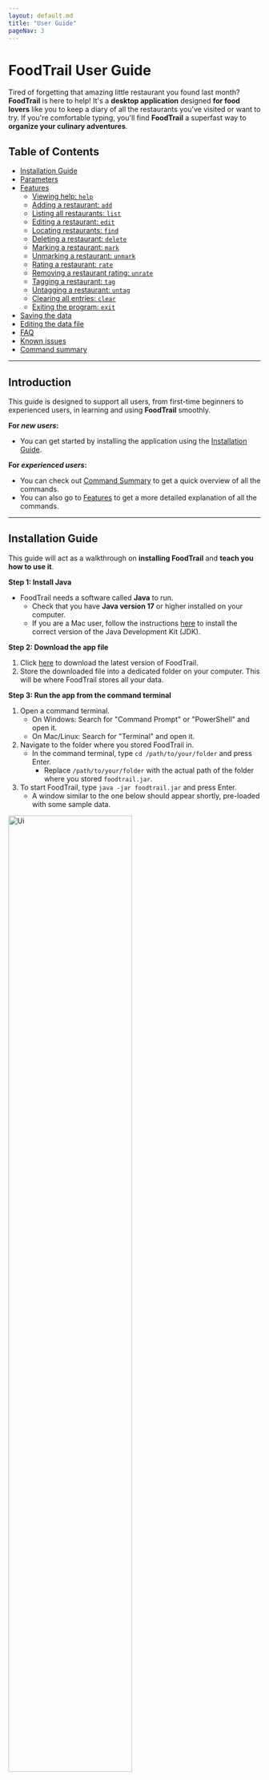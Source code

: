```yaml
---
layout: default.md
title: "User Guide"
pageNav: 3
---
```


# FoodTrail User Guide

Tired of forgetting that amazing little restaurant you found last month? **FoodTrail** is here to help! It's a **desktop application** designed **for food lovers** like you to keep a diary of all the restaurants you've visited or want to try. If you're comfortable typing, you'll find **FoodTrail** a superfast way to **organize your culinary adventures**. <br>

<!-- * Table of Contents -->
<page-nav-print />

## Table of Contents
* [Installation Guide](#installation-guide)
* [Parameters](#parameters)
* [Features](#features)
    * [Viewing help: `help`](#viewing-help-help)
    * [Adding a restaurant: `add`](#adding-a-restaurant-add)
    * [Listing all restaurants: `list`](#listing-all-restaurants-list)
    * [Editing a restaurant: `edit`](#editing-a-restaurant-edit)
    * [Locating restaurants: `find`](#locating-restaurants-find)
    * [Deleting a restaurant: `delete`](#deleting-a-restaurant-delete)
    * [Marking a restaurant: `mark`](#marking-a-restaurant-mark)
    * [Unmarking a restaurant: `unmark`](#unmarking-a-restaurant-unmark)
    * [Rating a restaurant: `rate`](#rating-a-restaurant-rate)
    * [Removing a restaurant rating: `unrate`](#removing-a-restaurant-rating-unrate)
    * [Tagging a restaurant: `tag`](#tagging-a-restaurant-tag)
    * [Untagging a restaurant: `untag`](#untagging-a-restaurant-untag)
    * [Clearing all entries: `clear`](#clearing-all-entries-clear)
    * [Exiting the program: `exit`](#exiting-the-program-exit)
* [Saving the data](#saving-the-data)
* [Editing the data file](#editing-the-data-file)
* [FAQ](#faq)
* [Known issues](#known-issues)
* [Command summary](#command-summary)

--------------------------------------------------------------------------------------------------------------------
## Introduction

This guide is designed to support all users, from first-time beginners to experienced users, in learning and using **FoodTrail** smoothly.

**For *new users*:**
<box>

* You can get started by installing the application using the [Installation Guide](#installation-guide).
</box>

**For *experienced users*:**
<box>

* You can check out [Command Summary](#command-summary) to get a quick overview of all the commands.
* You can also go to [Features](#features) to get a more detailed explanation of all the commands.
</box>

--------------------------------------------------------------------------------------------------------------------
## Installation Guide

This guide will act as a walkthrough on **installing FoodTrail** and **teach you how to use it**.

**Step 1: Install Java**
* FoodTrail needs a software called **Java** to run.
  * Check that you have **Java version 17** or higher installed on your computer.
  * If you are a Mac user, follow the instructions [here](https://se-education.org/guides/tutorials/javaInstallationMac.html) to install the correct version of the Java Development Kit (JDK).

**Step 2: Download the app file**
1. Click [here](https://github.com/AY2526S1-CS2103T-T14-3/tp/releases/download/v1.5/foodtrail.jar) to download the latest version of FoodTrail.
2. Store the downloaded file into a dedicated folder on your computer. This will be where FoodTrail stores all your data.

**Step 3: Run the app from the command terminal**
1. Open a command terminal.
   * On Windows: Search for "Command Prompt" or "PowerShell" and open it.
   * On Mac/Linux: Search for "Terminal" and open it.
2. Navigate to the folder where you stored FoodTrail in.
   * In the command terminal, type `cd /path/to/your/folder` and press Enter. 
     * Replace `/path/to/your/folder` with the actual path of the folder where you stored `foodtrail.jar`.
3. To start FoodTrail, type `java -jar foodtrail.jar` and press Enter. 
   * A window similar to the one below should appear shortly, pre-loaded with some sample data.

<img src="images/labelledUi.png" width="70%" height="70%" alt="Ui"> <br>

**Installation complete!**
* You can now type commands into the command box and press Enter to execute them.
* Refer to the [Features](#features) section below for a detailed explanation of every command.

--------------------------------------------------------------------------------------------------------------------
## Parameters

This section describes all the parameters used in FoodTrail commands, along with their meanings and any input rules or constraints.

| Parameter      | Description                                   | Constraints                                                                                                                                   |
|----------------|-----------------------------------------------|-----------------------------------------------------------------------------------------------------------------------------------------------|
| `NAME`         | Name of the restaurant                        | <li>Cannot be empty. <li>Maximum length of 60 characters.</li>                                                                                |
| `PHONE_NUMBER` | Phone number of the restaurant                | <li>Cannot be empty. </li><li>Only accepts 8-digit numbers that start with 6, 8, or 9. </li>                                                  |
| `ADDRESS`      | Address of the restaurant                     | <li>Cannot be empty. </li><li>Maximum length of 100 characters. </li><li>Must end with ', Singapore' followed by a 6-digit postal code. </li> |
| `TAG`          | Labels associated with the restaurant         | <li>Maximum length of 30 characters. </li><li>Accepts spaces. </li>                                                                           |
| `INDEX`        | Position of the restaurant in the directory   | <li>Only accepts numbers.</li><li>Number must correspond to a restaurant in the directory.</li>                                               |
| `KEYWORD`      | Information associated with the restaurant    | No constraints.                                                                                                                               |
| `RATING`       | Rating of the restaurant                      | <li>Only accepts 0, 1, 2, 3, 4, 5.</li>                                                                                                       |

<br>

## Features

This section explains all available commands and how to use them. If you’re already familiar with the app, you can jump ahead to the [Command summary](#command-summary) for a quick reference.

<box type="info" seamless>

**Notes about the command format:**<br>

* `UPPER_CASE` words represent parameters you need to provide.<br>
    <box>

    *Example:* `add n/NAME`, `NAME` is a parameter.
    </box>

* Square brackets `[ ]` indicate **optional** items.<br>
    <box>

    *Example:* `n/NAME [t/TAG]` can be used as `n/KFC t/fast food` or simply `n/KFC`.
    </box>

* An ellipsis `…`​ after an item means it can be repeated any number of times (including zero).<br>
    <box>

    *Example:* `[t/TAG]…` can be empty (` `), `t/fast food`, or `t/fast food t/halal` and so on.
    </box>

* Parameters can appear in any order.<br>
    <box>

    *Example:* `add n/NAME hp/PHONE_NUMBER a/ADDRESS` is the same as `add hp/PHONE_NUMBER a/ADDRESS n/NAME`.
    </box>

* Extra parameters are ignored for commands that don’t take any parameters (e.g. `help`, `list`, `exit`, `clear`).<br>
    <box>

    *Example:* Typing `help 123` will be treated the same as `help`.
    </box>
</box>

<box type="warning" seamless>

**Caution:**<br>
When copying commands that span multiple lines, make sure that the spaces around line breaks are preserved as some PDF readers may omit them.
</box>

<br>

### See all commands: `help`

If you are unsure of what commands there are, you can view all the commands by typing `help`.

Format: `help`

<img src="images/helpMessage.png" width=55% height=55% alt="helpMessage"> <br>

<br>

### Adding a restaurant: `add`

Want to keep track of a restaurant? You can do so by adding a restaurant to the directory using `add`.

Format: `add n/NAME a/ADDRESS hp/PHONE_NUMBER [t/TAG]…​`

<box type="info" seamless>

**Important:** 
* Restaurant details must include name, address and phone number.
* There must be a space between the `,` and `Singapore` for the address (e.g `..., Singapore`).
</box>

<box type="tip" seamless>

**Tip:** A restaurant can have any number of tags (including 0).
</box>

<box>

**Examples:**
* `add n/McDonald's a/1 Jelebu Road, #02-01, Bukit Panjang Plaza, Singapore 677743 hp/68928572`
* `add n/KFC a/701A Yishun Ave 5, #01-02, Singapore 761701 hp/62226111 t/fast food t/chicken`
</box>
<br>

### Listing all restaurants: `list`

You can get a list of all the restaurants in the directory using `list`.

Format: `list`

<box type="info" seamless>

**Important:**
* Restaurants are sorted by alphabetical order.
</box>
<br>

### Editing a restaurant: `edit`

Maybe a restaurant moved or changed its phone number? Keep their details updated using `edit`.

Format: `edit INDEX [n/NAME] [hp/PHONE] [a/ADDRESS]​`

<box type="info" seamless>

**Important:**
* Only the name, phone number, and address can be edited.
* To edit tags, you can use the [tag](#tagging-a-restaurant-tag) command instead.
</box>

<box type="tip" seamless>

**Tip:** <br>
You can edit all details at once, or just a single field — name `n/`, phone `hp/`, or address `a/`.
</box>

<box>

**Examples:**
*  `edit 1 hp/91234567` edits the phone number of the 1st restaurant in the directory to be `91234567`.
*  `edit 2 n/KFC` edits the name of the 2nd restaurant in the directory to be `KFC`.
</box>
<br>

### Locating restaurants: `find`

You can search for restaurants in the directory by their name, address, phone number, or tag.

Format: `find KEYWORD[, MORE_KEYWORDS]`

<box type="info" seamless>

**Important:**
* The search is case-insensitive. e.g. `kfc` will match `KFC`.
* The order of the keywords matters. e.g. `chan hawker` will not match `Hawker Chan`.
</box>

<box type="tip" seamless>

**Tip:** Want broader results? Add more keywords, separated by commas — any restaurant matching one will appear in the list.
</box>

<box>

**Examples:**
* `find koi` returns `KOI Thé` and `KOI Thé Specialty`.
* `find subway, kfc` returns `Subway` and `KFC`.
* `find bugis` returns `Astons Specialties` and `McDonald's` since their addresses contain `bugis`.
</box>

<img src="images/findBugisResult.png" width=65% height=65% alt="findBugisResult"> <br>

<br>

### Deleting a restaurant: `delete`

You can delete a restaurant from the directory.

Format: `delete INDEX`

<box>

**Examples:**
* `list` followed by `delete 2` deletes the 2nd restaurant in the restaurant directory.
* `find KFC` followed by `delete 1` deletes the 1st restaurant in the results of the `find` command.
</box>
<br>

### Marking a restaurant: `mark`

To indicate that you've visited this restaurant, you can mark it as visited.

Format: `mark INDEX`

<box>

**Examples:**
* `mark 1` marks the 1st restaurant as visited.
* `mark 3` marks the 3rd restaurant as visited.
</box>
<br>

### Unmarking a restaurant: `unmark`

If you accidentally marked a restaurant as visited, you can unmark it using `unmark`.

Format: `unmark INDEX`

<box>

**Examples:**
* `unmark 1` unmarks the 1st restaurant as not visited.
* `unmark 3` unmarks the 3rd restaurant as not visited.
</box>
<br>

### Rating a restaurant: `rate`

You can give a rating to a restaurant in the directory.

Format: `rate INDEX RATING`

<box>

**Examples:**
* `rate 1 5` rates the 1st restaurant with 5 stars.
* `rate 3 3` rates the 3rd restaurant with 3 stars.
</box>
<br>

### Removing a restaurant rating: `unrate`

You can remove a rating for a restaurant.

Format: `unrate INDEX`

<box>

**Examples:**
* `unrate 1` removes the rating from the 1st restaurant.
* `unrate 3` removes the rating from the 3rd restaurant.
</box>
<br>

### Tagging a restaurant: `tag`

You can add a tag to a restaurant in the directory.

Format: `tag INDEX t/TAG [t/MORE_TAGS]`

<box type="info">

**Important:**
* Tags are displayed in alphabetical order.
</box>

<box type="tip" seamless>

**Tips:**
* Tags let you include extra details or keywords, such as “halal,” “cozy,” or “open late,” to help describe the restaurant better.
* Multiple tags can be added by entering more `t/` and specifying additional tags.
</box>

<box>

**Examples:**
* `tag 1 t/halal` tags the 1st restaurant with a `halal` tag.
* `tag 1 t/halal t/fast food` tags the 1st restaurant with a `halal` and a `fast food` tag.
</box>
<br>

### Untagging a restaurant: `untag`

You can remove tags from the restaurants in the directory.

Format: `untag INDEX t/TAG [t/MORE_TAGS]`

<box type="info" seamless>

**Important:** <br>

* Tags are displayed in alphabetical order.
</box>

<box type="tip" seamless>

**Tips:** <br>
* Multiple tags can be removed by entering more `t/` and specifying additional tags.
</box>

<box>

**Examples:**
* `untag 1 t/halal` removes the `halal` tag from the 1st restaurant.
* `untag 1 t/halal t/fast food` removes the `halal` and `fast food` tags from the 1st restaurant.
</box>
<br>

### Clearing all entries: `clear`

You can remove all the restaurants from the current directory. Use this command if you want to start with a fresh restaurant directory.

Format: `clear`

<box type="warning" seamless>

**Caution:** <br>
This command will delete all the data in the app.
</box>

<br>

### Exiting the program: `exit`

You can exit the application.

Format: `exit`

<br>

### Saving the data

FoodTrail automatically saves your data to your computer whenever you make a change. You don’t need to save anything manually.

<br>

### Editing the data file

Your FoodTrail data is automatically saved as a JSON file in `[JAR file location]/data/foodtrail.json`.
If you’re an advanced user, you can also edit this file directly to update your data.

<box type="warning" seamless>

**Caution:** <br>
If the data file is edited incorrectly or becomes invalid, FoodTrail will reset and start with an empty file on the next run. <br>
Be careful when making changes as incorrect values may cause the app to behave unexpectedly.

<box type="tip" seamless>

**Recommendation:** <br>
To avoid data loss, you should make a backup before editing.
</box>
</box>

--------------------------------------------------------------------------------------------------------------------

## FAQ

**Q**: Where is my restaurant data stored?<br>
**A**: FoodTrail stores your data locally on your computer. The exact location is usually within the application's data directory, ensuring your information is private and accessible offline. <br>
**Q**: How do I transfer my data to another Computer?<br>
**A**: Install the app in the other computer and overwrite the empty data file it creates with the file that contains the data of your previous FoodTrail home folder.

--------------------------------------------------------------------------------------------------------------------

## Known issues

| Problem                                                    | Description                                                                                                                                                                                           | Fix                                                                                                                                                                                |
|------------------------------------------------------------|-------------------------------------------------------------------------------------------------------------------------------------------------------------------------------------------------------|------------------------------------------------------------------------------------------------------------------------------------------------------------------------------------|
| Application opens off-screen after using multiple monitors | If you move the application to a secondary screen and later disconnect that screen (returning to a single display setup), the application window may open off-screen.                                 | Close the application and delete the `preferences.json` file created by the app. Then restart the application as it will reopen on your main screen with default display settings. |
| Help Window does not appear when reopened                  | If you minimize the Help Window and then try to open it again (using the help command, the Help menu, or the F1 shortcut), the existing Help Window will stay minimized instead of opening a new one. | Manually restore the minimized Help Window from your taskbar or dock.                                                                                                              |
---------------------------------------------------------------------------------------------------------------------------------------------------------------------------------------------------------------------------------------------------------------------------------------------------------------------------------------------------------------------------------------------------------------------------------------------------------

## Command summary

| Action                                             | Format                                                        | Examples                                                                                         |
|----------------------------------------------------|---------------------------------------------------------------|--------------------------------------------------------------------------------------------------|
| [**Help**](#viewing-help-help)                     | `help`                                                        | `help`                                                                                           |
| [**Add**](#adding-a-restaurant-add)                | `add n/NAME hp/PHONE_NUMBER a/ADDRESS [t/TAG]…​`              | `add n/KFC a/701A Bukit Batok Ave 5, #01-02, Singapore 761721 hp/62226121 t/fast food t/chicken` |
| [**List**](#listing-all-restaurants-list)          | `list`                                                        | `list`                                                                                           |
| [**Edit**](#editing-a-restaurant-edit)             | `edit INDEX [n/NAME] [hp/PHONE_NUMBER] [a/ADDRESS] [t/TAG]…​` | `edit 2 n/KFC hp/68849301`                                                                       |
| [**Find**](#locating-restaurants-find)             | `find KEYWORD[, MORE_KEYWORDS]`                               | `find koi, subway`                                                                               |
| [**Delete**](#deleting-a-restaurant-delete)        | `delete INDEX`                                                | `delete 3`                                                                                       |                                                                                                      | 
| [**Mark**](#marking-a-restaurant-mark)             | `mark INDEX`                                                  | `mark 3`                                                                                         |
| [**Unmark**](#unmarking-a-restaurant-unmark)       | `unmark INDEX`                                                | `unmark 3`                                                                                       |
| [**Rate**](#rating-a-restaurant-rate)              | `rate INDEX RATING`                                           | `rate 1 5`                                                                                       |
| [**Unrate**](#removing-a-restaurant-rating-unrate) | `unrate INDEX`                                                | `unrate 1`                                                                                       |                                                                                                      |
| [**Tag**](#tagging-a-restaurant-tag)               | `tag INDEX t/TAG [t/MORE_TAGS]`<br>                           | `tag 3 t/fast food t/halal`                                                                      |
| [**Untag**](#untagging-a-restaurant-untag)         | `untag INDEX t/TAG [t/MORE_TAGS]`                             | `untag 3 t/fast food t/halal`                                                                    |
| [**Clear**](#clearing-all-entries-clear)           | `clear`                                                       | `clear`                                                                                          |
| [**Exit**](#exiting-the-program-exit)              | `exit`                                                        | `exit`                                                                                           |
